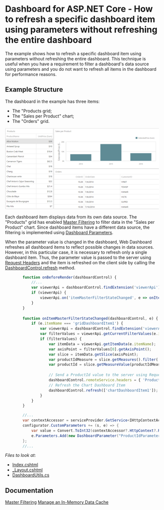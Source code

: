 # Dashboard for ASP.NET Core - How to refresh a specific dashboard item using parameters without refreshing the entire dashboard

The example shows how to refresh a specific dashboard item using parameters without refreshing the entire dashboard. This technique is useful when you have a requirement to filter a dashboard's data source using parameters and you do not want to refresh all items in the dashboard for performance reasons.

## Example Structure

The dashboard in the example has three items: 
- The "Products grid;
- The "Sales per Product" chart;
- The "Orders" grid.

![](Images/dashboard.png)

Each dashboard item displays data from its own data source. The "Products" grid has enabled [Master Filtering](https://docs.devexpress.com/Dashboard/117060/web-dashboard/create-dashboards-on-the-web/interactivity/master-filtering) to filter data in the "Sales per Product" chart. Since dashboard items have a different data source, the filtering is implemented using [Dashboard Parameters](https://docs.devexpress.com/Dashboard/117062/web-dashboard/create-dashboards-on-the-web/data-analysis/dashboard-parameters).

When the parameter value is changed in the dashboard, Web Dashboard refreshes all dashboard items to reflect possible changes in data sources. However, in this particular case, it is necessary to refresh only a single dashboard item. Thus, the parameter value is passed to the server using [Request Headers](https://docs.devexpress.com/Dashboard/js-DevExpress.Dashboard.AjaxRemoteService#js_devexpress_dashboard_ajaxremoteservice_headers) and the item is refreshed on the client side by calling the [DashboardControl.refresh](https://docs.devexpress.com/Dashboard/js-DevExpress.Dashboard.DashboardControl?p=netframework#js_devexpress_dashboard_dashboardcontrol_refresh) method.

```js
		function onBeforeRender(dashboardControl) {
			//...
			var viewerApi = dashboardControl.findExtension('viewerApi');
			if (viewerApi) {
				viewerApi.on('itemMasterFilterStateChanged', e => onItemMasterFilterStateChanged(dashboardControl, e));
			}
		}

		function onItemMasterFilterStateChanged(dashboardControl, e) {
			if (e.itemName === 'gridDashboardItem1') {
				var viewerApi = dashboardControl.findExtension('viewerApi');
				var filterValues = viewerApi.getCurrentFilterValues(e.itemName);
				if (filterValues) {
					var itemData = viewerApi.getItemData(e.itemName);
					var axisPoint = filterValues[0].getAxisPoint();
					var slice = itemData.getSlice(axisPoint);
					var productIdMeasure = slice.getMeasures().filter( m => m.dataMember === 'ProductID')[0];
					var productId = slice.getMeasureValue(productIdMeasure.id).getValue();

					// Send a ProductId value to the server using Request Headers
					dashboardControl.remoteService.headers = { 'ProductId' : productId};
					// Refresh the Chart Dashboard Item
					dashboardControl.refresh(['chartDashboardItem1']);
				}
			}
		}
```

```cs
        //...
        var contextAccessor = serviceProvider.GetService<IHttpContextAccessor>();
        configurator.CustomParameters += (s, e) => {
            var value = Convert.ToInt32(contextAccessor?.HttpContext?.Request.Headers["ProductId"].FirstOrDefault());
            e.Parameters.Add(new DashboardParameter("ProductIdParameter", typeof(int), value));
        };
        //...
```

<!-- default file list -->
*Files to look at*:

* [Index.cshtml](./CS/AspNetCoreDashboard/Views/Home/Index.cshtml)
* [_Layout.cshtml](./CS/AspNetCoreDashboard/Views/Home/_Layout.cshtml)
* [DashboardUtils.cs](./CS/AspNetCoreDashboard/Code/DashboardUtils.cs)
<!-- default file list end -->

## Documentation

[Master Filtering](https://docs.devexpress.com/Dashboard/117060/web-dashboard/create-dashboards-on-the-web/interactivity/master-filtering)
[Manage an In-Memory Data Cache](https://docs.devexpress.com/Dashboard/400983/web-dashboard/dashboard-backend/manage-an-in-memory-data-cache)
